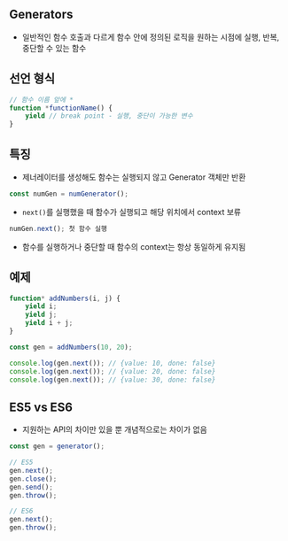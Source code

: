 ## Generators
- 일반적인 함수 호출과 다르게 함수 안에 정의된 로직을 원하는 시점에 실행, 반복, 중단할 수 있는 함수

## 선언 형식

```js
// 함수 이름 앞에 *
function *functionName() {
	yield // break point - 실행, 중단이 가능한 변수
}
```

## 특징
- 제너레이터를 생성해도 함수는 실행되지 않고 Generator 객체만 반환

```js
const numGen = numGenerator();
```

- `next()`를 실행했을 때 함수가 실행되고 해당 위치에서 context 보류

```js
numGen.next(); 첫 함수 실행
```

- 함수를 실행하거나 중단할 때 함수의 context는 항상 동일하게 유지됨

## 예제

```js
function* addNumbers(i, j) {
	yield i;
	yield j;
	yield i + j;
}

const gen = addNumbers(10, 20);

console.log(gen.next()); // {value: 10, done: false}
console.log(gen.next()); // {value: 20, done: false}
console.log(gen.next()); // {value: 30, done: false}
```

## ES5 vs ES6
- 지원하는 API의 차이만 있을 뿐 개념적으로는 차이가 없음

```js
const gen = generator();

// ES5
gen.next();
gen.close();
gen.send();
gen.throw();

// ES6
gen.next();
gen.throw();
```
